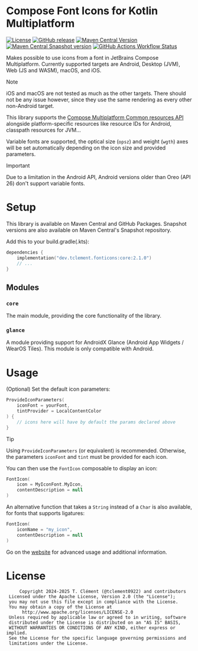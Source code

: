 # Compose Font Icons for Kotlin Multiplatform

[![License](https://img.shields.io/github/license/tclement0922/compose-font-icons?style=for-the-badge)](LICENSE)
[![GitHub release](https://img.shields.io/github/v/release/tclement0922/compose-font-icons?style=for-the-badge)](https://github.com/tclement0922/compose-font-icons/releases/latest)
[![Maven Central Version](https://img.shields.io/maven-central/v/dev.tclement.fonticons/core?style=for-the-badge&label=MAVEN%20CENTRAL)](https://central.sonatype.com/namespace/dev.tclement.fonticons)
[![Maven Central Snapshot version](https://img.shields.io/maven-metadata/v?metadataUrl=https%3A%2F%2Fcentral.sonatype.com%2Frepository%2Fmaven-snapshots%2Fdev%2Ftclement%2Ffonticons%2Fcore%2Fmaven-metadata.xml&versionSuffix=-SNAPSHOT&style=for-the-badge&label=SNAPSHOT)](https://central.sonatype.com/service/rest/repository/browse/maven-snapshots/dev/tclement/fonticons/)
[![GitHub Actions Workflow Status](https://img.shields.io/github/actions/workflow/status/tclement0922/compose-font-icons/build.yml?style=for-the-badge)](https://github.com/tclement0922/compose-font-icons/actions)

Makes possible to use icons from a font in JetBrains Compose Multiplatform.
Currently supported targets are Android, Desktop (JVM), Web (JS and WASM), macOS, and iOS.

> [!NOTE]
> iOS and macOS are not tested as much as the other targets. There should not be any issue however, since they use the
> same rendering as every other non-Android target.

This library supports the [Compose Multiplatform Common resources API](https://www.jetbrains.com/help/kotlin-multiplatform-dev/compose-images-resources.html)
alongside platform-specific resources like resource IDs for Android, classpath resources for JVM...

Variable fonts are supported, the optical size (`opsz`) and weight (`wgth`) axes will be set automatically depending on the
icon size and provided parameters.

> [!IMPORTANT]
> Due to a limitation in the Android API, Android versions older than Oreo (API 26) don't support variable fonts.

# Setup

This library is available on Maven Central and GitHub Packages. Snapshot versions are also available
on Maven Central's Snapshot repository.

Add this to your build.gradle(.kts):

```kotlin
dependencies {
    implementation("dev.tclement.fonticons:core:2.1.0")
    // ...
}
```

## Modules

### `core`

The main module, providing the core functionality of the library.

### `glance`

A module providing support for AndroidX Glance (Android App Widgets / WearOS Tiles). This module is only compatible with
Android.

# Usage

(Optional) Set the default icon parameters:
```kotlin
ProvideIconParameters(
    iconFont = yourFont,
    tintProvider = LocalContentColor
) {
    // icons here will have by default the params declared above
}
```

> [!TIP]
> Using `ProvideIconParameters` (or equivalent) is recommended. Otherwise, the parameters `iconFont` and `tint` must be 
> provided for each icon.

You can then use the `FontIcon` composable to display an icon:
```kotlin
FontIcon(
    icon = MyIconFont.MyIcon,
    contentDescription = null
)
```

An alternative function that takes a `String` instead of a `Char` is also available, for fonts that supports ligatures:
```kotlin
FontIcon(
    iconName = "my_icon",
    contentDescription = null
)
```

Go on the [website](https://tclement0922.github.io/compose-font-icons) for advanced usage and additional information.

# License

```
     Copyright 2024-2025 T. Clément (@tclement0922) and contributors
 Licensed under the Apache License, Version 2.0 (the "License");
 you may not use this file except in compliance with the License.
 You may obtain a copy of the License at
      http://www.apache.org/licenses/LICENSE-2.0
 Unless required by applicable law or agreed to in writing, software
 distributed under the License is distributed on an "AS IS" BASIS,
 WITHOUT WARRANTIES OR CONDITIONS OF ANY KIND, either express or implied.
 See the License for the specific language governing permissions and
 limitations under the License.
```
